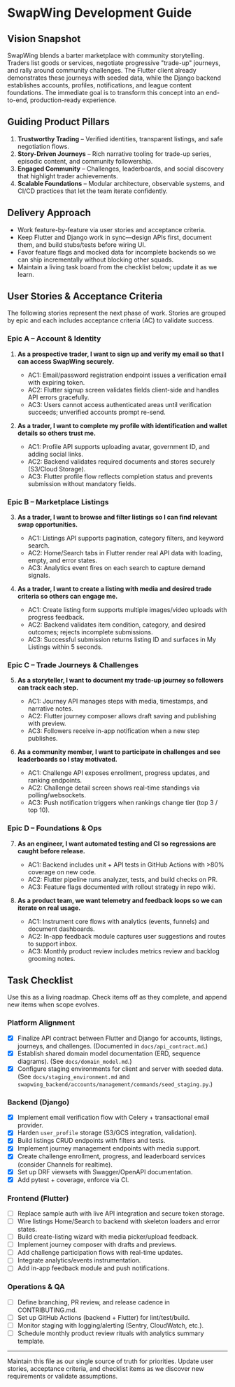 # SwapWing Development Guide

## Vision Snapshot
SwapWing blends a barter marketplace with community storytelling. Traders list goods or services, negotiate progressive "trade-up" journeys, and rally around community challenges. The Flutter client already demonstrates these journeys with seeded data, while the Django backend establishes accounts, profiles, notifications, and league content foundations. The immediate goal is to transform this concept into an end-to-end, production-ready experience.

## Guiding Product Pillars
1. **Trustworthy Trading** – Verified identities, transparent listings, and safe negotiation flows.
2. **Story-Driven Journeys** – Rich narrative tooling for trade-up series, episodic content, and community followership.
3. **Engaged Community** – Challenges, leaderboards, and social discovery that highlight trader achievements.
4. **Scalable Foundations** – Modular architecture, observable systems, and CI/CD practices that let the team iterate confidently.

## Delivery Approach
* Work feature-by-feature via user stories and acceptance criteria.
* Keep Flutter and Django work in sync—design APIs first, document them, and build stubs/tests before wiring UI.
* Favor feature flags and mocked data for incomplete backends so we can ship incrementally without blocking other squads.
* Maintain a living task board from the checklist below; update it as we learn.

## User Stories & Acceptance Criteria
The following stories represent the next phase of work. Stories are grouped by epic and each includes acceptance criteria (AC) to validate success.

### Epic A – Account & Identity
1. **As a prospective trader, I want to sign up and verify my email so that I can access SwapWing securely.**
   * AC1: Email/password registration endpoint issues a verification email with expiring token.
   * AC2: Flutter signup screen validates fields client-side and handles API errors gracefully.
   * AC3: Users cannot access authenticated areas until verification succeeds; unverified accounts prompt re-send.

2. **As a trader, I want to complete my profile with identification and wallet details so others trust me.**
   * AC1: Profile API supports uploading avatar, government ID, and adding social links.
   * AC2: Backend validates required documents and stores securely (S3/Cloud Storage).
   * AC3: Flutter profile flow reflects completion status and prevents submission without mandatory fields.

### Epic B – Marketplace Listings
3. **As a trader, I want to browse and filter listings so I can find relevant swap opportunities.**
   * AC1: Listings API supports pagination, category filters, and keyword search.
   * AC2: Home/Search tabs in Flutter render real API data with loading, empty, and error states.
   * AC3: Analytics event fires on each search to capture demand signals.

4. **As a trader, I want to create a listing with media and desired trade criteria so others can engage me.**
   * AC1: Create listing form supports multiple images/video uploads with progress feedback.
   * AC2: Backend validates item condition, category, and desired outcomes; rejects incomplete submissions.
   * AC3: Successful submission returns listing ID and surfaces in My Listings within 5 seconds.

### Epic C – Trade Journeys & Challenges
5. **As a storyteller, I want to document my trade-up journey so followers can track each step.**
   * AC1: Journey API manages steps with media, timestamps, and narrative notes.
   * AC2: Flutter journey composer allows draft saving and publishing with preview.
   * AC3: Followers receive in-app notification when a new step publishes.

6. **As a community member, I want to participate in challenges and see leaderboards so I stay motivated.**
   * AC1: Challenge API exposes enrollment, progress updates, and ranking endpoints.
   * AC2: Challenge detail screen shows real-time standings via polling/websockets.
   * AC3: Push notification triggers when rankings change tier (top 3 / top 10).

### Epic D – Foundations & Ops
7. **As an engineer, I want automated testing and CI so regressions are caught before release.**
   * AC1: Backend includes unit + API tests in GitHub Actions with >80% coverage on new code.
   * AC2: Flutter pipeline runs analyzer, tests, and build checks on PR.
   * AC3: Feature flags documented with rollout strategy in repo wiki.

8. **As a product team, we want telemetry and feedback loops so we can iterate on real usage.**
   * AC1: Instrument core flows with analytics (events, funnels) and document dashboards.
   * AC2: In-app feedback module captures user suggestions and routes to support inbox.
   * AC3: Monthly product review includes metrics review and backlog grooming notes.

## Task Checklist
Use this as a living roadmap. Check items off as they complete, and append new items when scope evolves.

### Platform Alignment
- [x] Finalize API contract between Flutter and Django for accounts, listings, journeys, and challenges. (Documented in `docs/api_contract.md`.)
- [x] Establish shared domain model documentation (ERD, sequence diagrams). (See `docs/domain_model.md`.)
- [x] Configure staging environments for client and server with seeded data. (See `docs/staging_environment.md` and `swapwing_backend/accounts/management/commands/seed_staging.py`.)

### Backend (Django)
- [x] Implement email verification flow with Celery + transactional email provider.
- [x] Harden `user_profile` storage (S3/GCS integration, validation).
- [x] Build listings CRUD endpoints with filters and tests.
- [x] Implement journey management endpoints with media support.
- [x] Create challenge enrollment, progress, and leaderboard services (consider Channels for realtime).
- [x] Set up DRF viewsets with Swagger/OpenAPI documentation.
- [x] Add pytest + coverage, enforce via CI.

### Frontend (Flutter)
- [ ] Replace sample auth with live API integration and secure token storage.
- [ ] Wire listings Home/Search to backend with skeleton loaders and error states.
- [ ] Build create-listing wizard with media picker/upload feedback.
- [ ] Implement journey composer with drafts and previews.
- [ ] Add challenge participation flows with real-time updates.
- [ ] Integrate analytics/events instrumentation.
- [ ] Add in-app feedback module and push notifications.

### Operations & QA
- [ ] Define branching, PR review, and release cadence in CONTRIBUTING.md.
- [ ] Set up GitHub Actions (backend + Flutter) for lint/test/build.
- [ ] Monitor staging with logging/alerting (Sentry, CloudWatch, etc.).
- [ ] Schedule monthly product review rituals with analytics summary template.

---
Maintain this file as our single source of truth for priorities. Update user stories, acceptance criteria, and checklist items as we discover new requirements or validate assumptions.
